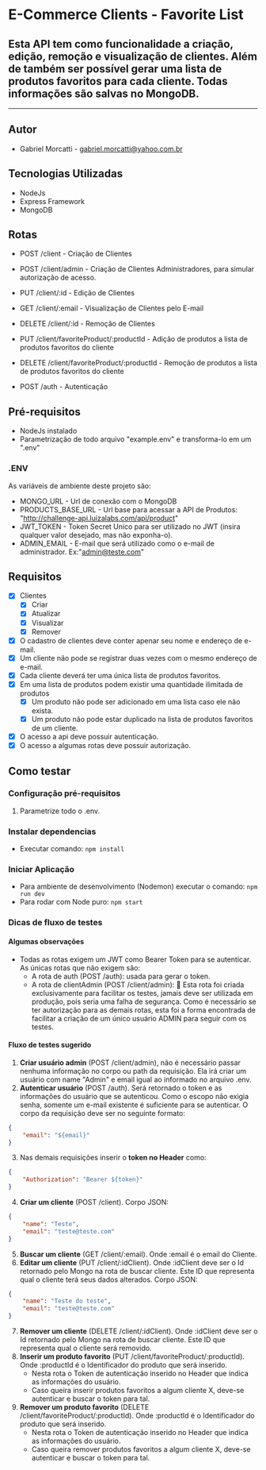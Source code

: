 # E-Commerce Clients - Favorite List
## Esta API tem como funcionalidade a criação, edição, remoção e visualização de clientes. Além de também ser possível gerar uma lista de produtos favoritos para cada cliente. Todas informações são salvas no MongoDB.

***

## Autor
* Gabriel Morcatti - gabriel.morcatti@yahoo.com.br

## Tecnologias Utilizadas
* NodeJs
* Express Framework
* MongoDB

## Rotas
* POST /client - Criação de Clientes
* POST /client/admin - Criação de Clientes Administradores, para simular autorização de acesso.
* PUT /client/:id - Edição de Clientes
* GET /client/:email - Visualização de Clientes pelo E-mail
* DELETE /client/:id - Remoção de Clientes
* PUT /client/favoriteProduct/:productId - Adição de produtos a lista de produtos favoritos do cliente
* DELETE /client/favoriteProduct/:productId - Remoção de produtos a lista de produtos favoritos do cliente

* POST /auth - Autenticação

## Pré-requisitos
* NodeJs instalado
* Parametrização de todo arquivo "example.env" e transforma-lo em um ".env"

### .ENV
As variáveis de ambiente deste projeto são:
* MONGO_URL - Url de conexão com o MongoDB
* PRODUCTS_BASE_URL - Url base para acessar a API de Produtos: "http://challenge-api.luizalabs.com/api/product"
* JWT_TOKEN - Token Secret Unico para ser utilizado no JWT (insira qualquer valor desejado, mas não exponha-o).
* ADMIN_EMAIL - E-mail que será utilizado como o e-mail de administrador. Ex:"admin@teste.com"

## Requisitos
- [x] Clientes
    - [x] Criar
    - [x] Atualizar
    - [x] Visualizar
    - [x] Remover
- [x] O cadastro de clientes deve conter apenar seu nome e endereço de e-mail.
- [x] Um cliente não pode se registrar duas vezes com o mesmo endereço de e-mail.
- [x] Cada cliente deverá ter uma única lista de produtos favoritos.
- [x] Em uma lista de produtos podem existir uma quantidade ilimitada de produtos
    - [x] Um produto não pode ser adicionado em uma lista caso ele não exista.
    - [x] Um produto não pode estar duplicado na lista de produtos favoritos de um cliente.
- [x] O acesso a api deve possuir autenticação.
- [x] O acesso a algumas rotas deve possuir autorização.

## Como testar
### Configuração pré-requisitos
1. Parametrize todo o .env.

### Instalar dependencias
* Executar comando: 
```npm install```

### Iniciar Aplicação
* Para ambiente de desenvolvimento (Nodemon) executar o comando: 
```npm run dev```
* Para rodar com Node puro:
```npm start```

### Dicas de fluxo de testes
#### Algumas observações
- Todas as rotas exigem um JWT como Bearer Token para se autenticar. As únicas rotas que não exigem são:
    - A rota de auth (POST /auth): usada para gerar o token.
    - A rota de clientAdmin (POST /client/admin): 🚨 Esta rota foi criada exclusivamente para facilitar os testes, jamais deve ser utilizada em produção, pois seria uma falha de segurança. Como é necessário se ter autorização para as demais rotas, esta foi a forma encontrada de facilitar a criação de um único usuário ADMIN para seguir com os testes.

#### Fluxo de testes sugerido
1. **Criar usuário admin** (POST /client/admin), não é necessário passar nenhuma informação no corpo ou path da requisição. Ela irá criar um usuário com name "Admin" e email igual ao informado no arquivo .env.
2. **Autenticar usuário** (POST /auth). Será retornado o token e as informações do usuário que se autenticou. Como o escopo não exigia senha, somente um e-mail existente é suficiente para se autenticar. O corpo da requisição deve ser no seguinte formato:
```json
{
    "email": "${email}"
}
```
3. Nas demais requisições inserir o **token no Header** como:
```json
{
    "Authorization": "Bearer ${token}"
}
```
4. **Criar um cliente** (POST /client). Corpo JSON:
```json
{
    "name": "Teste",
    "email": "teste@teste.com"
}
```
5. **Buscar um cliente** (GET /client/:email). Onde :email é o email do Cliente.
6. **Editar um cliente** (PUT /client/:idClient). Onde :idClient deve ser o Id retornado pelo Mongo na rota de buscar cliente. Este ID que representa qual o cliente terá seus dados alterados. Corpo JSON:
```json
{
    "name": "Teste do teste",
    "email": "teste@teste.com"
}
```
7. **Remover um cliente** (DELETE /client/:idClient). Onde :idClient deve ser o Id retornado pelo Mongo na rota de buscar cliente. Este ID que representa qual o cliente será removido.
8. **Inserir um produto favorito** (PUT /client/favoriteProduct/:productId). Onde :productId é o Identificador do produto que será inserido. 
    * Nesta rota o Token de autenticação inserido no Header que indica as informações do usuário.
    * Caso queira inserir produtos favoritos a algum cliente X, deve-se autenticar e buscar o token para tal.
9. **Remover um produto favorito** (DELETE /client/favoriteProduct/:productId). Onde :productId é o Identificador do produto que será inserido. 
    * Nesta rota o Token de autenticação inserido no Header que indica as informações do usuário.
    * Caso queira remover produtos favoritos a algum cliente X, deve-se autenticar e buscar o token para tal.



